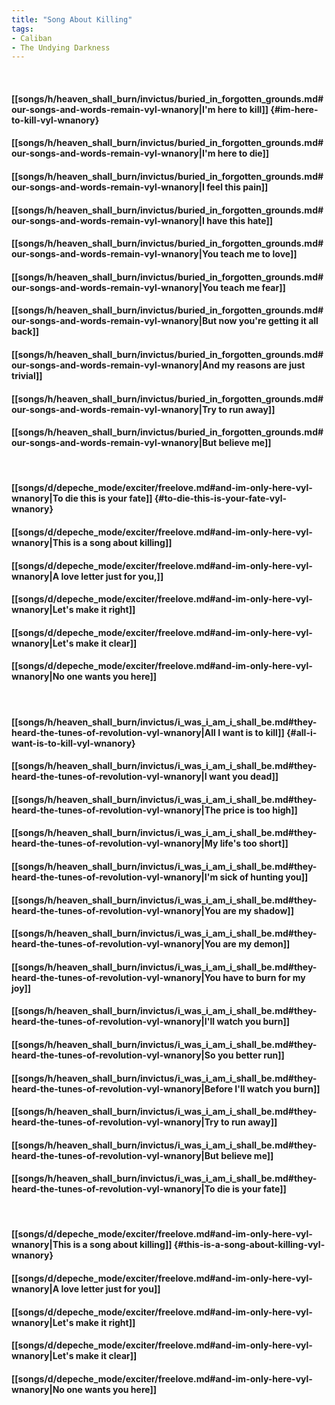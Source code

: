 ```yaml
---
title: "Song About Killing"
tags:
- Caliban
- The Undying Darkness
---
```

&nbsp;
#### [[songs/h/heaven_shall_burn/invictus/buried_in_forgotten_grounds.md#our-songs-and-words-remain-vyl-wnanory|I'm here to kill]] {#im-here-to-kill-vyl-wnanory}
#### [[songs/h/heaven_shall_burn/invictus/buried_in_forgotten_grounds.md#our-songs-and-words-remain-vyl-wnanory|I'm here to die]]
#### [[songs/h/heaven_shall_burn/invictus/buried_in_forgotten_grounds.md#our-songs-and-words-remain-vyl-wnanory|I feel this pain]]
#### [[songs/h/heaven_shall_burn/invictus/buried_in_forgotten_grounds.md#our-songs-and-words-remain-vyl-wnanory|I have this hate]]
#### [[songs/h/heaven_shall_burn/invictus/buried_in_forgotten_grounds.md#our-songs-and-words-remain-vyl-wnanory|You teach me to love]]
#### [[songs/h/heaven_shall_burn/invictus/buried_in_forgotten_grounds.md#our-songs-and-words-remain-vyl-wnanory|You teach me fear]]
#### [[songs/h/heaven_shall_burn/invictus/buried_in_forgotten_grounds.md#our-songs-and-words-remain-vyl-wnanory|But now you're getting it all back]]
#### [[songs/h/heaven_shall_burn/invictus/buried_in_forgotten_grounds.md#our-songs-and-words-remain-vyl-wnanory|And my reasons are just trivial]]
#### [[songs/h/heaven_shall_burn/invictus/buried_in_forgotten_grounds.md#our-songs-and-words-remain-vyl-wnanory|Try to run away]]
#### [[songs/h/heaven_shall_burn/invictus/buried_in_forgotten_grounds.md#our-songs-and-words-remain-vyl-wnanory|But believe me]]
&nbsp;
#### [[songs/d/depeche_mode/exciter/freelove.md#and-im-only-here-vyl-wnanory|To die this is your fate]] {#to-die-this-is-your-fate-vyl-wnanory}
#### [[songs/d/depeche_mode/exciter/freelove.md#and-im-only-here-vyl-wnanory|This is a song about killing]]
#### [[songs/d/depeche_mode/exciter/freelove.md#and-im-only-here-vyl-wnanory|A love letter just for you,]]
#### [[songs/d/depeche_mode/exciter/freelove.md#and-im-only-here-vyl-wnanory|Let's make it right]]
#### [[songs/d/depeche_mode/exciter/freelove.md#and-im-only-here-vyl-wnanory|Let's make it clear]]
#### [[songs/d/depeche_mode/exciter/freelove.md#and-im-only-here-vyl-wnanory|No one wants you here]]
&nbsp;
#### [[songs/h/heaven_shall_burn/invictus/i_was_i_am_i_shall_be.md#they-heard-the-tunes-of-revolution-vyl-wnanory|All I want is to kill]] {#all-i-want-is-to-kill-vyl-wnanory}
#### [[songs/h/heaven_shall_burn/invictus/i_was_i_am_i_shall_be.md#they-heard-the-tunes-of-revolution-vyl-wnanory|I want you dead]]
#### [[songs/h/heaven_shall_burn/invictus/i_was_i_am_i_shall_be.md#they-heard-the-tunes-of-revolution-vyl-wnanory|The price is too high]]
#### [[songs/h/heaven_shall_burn/invictus/i_was_i_am_i_shall_be.md#they-heard-the-tunes-of-revolution-vyl-wnanory|My life's too short]]
#### [[songs/h/heaven_shall_burn/invictus/i_was_i_am_i_shall_be.md#they-heard-the-tunes-of-revolution-vyl-wnanory|I'm sick of hunting you]]
#### [[songs/h/heaven_shall_burn/invictus/i_was_i_am_i_shall_be.md#they-heard-the-tunes-of-revolution-vyl-wnanory|You are my shadow]]
#### [[songs/h/heaven_shall_burn/invictus/i_was_i_am_i_shall_be.md#they-heard-the-tunes-of-revolution-vyl-wnanory|You are my demon]]
#### [[songs/h/heaven_shall_burn/invictus/i_was_i_am_i_shall_be.md#they-heard-the-tunes-of-revolution-vyl-wnanory|You have to burn for my joy]]
#### [[songs/h/heaven_shall_burn/invictus/i_was_i_am_i_shall_be.md#they-heard-the-tunes-of-revolution-vyl-wnanory|I'll watch you burn]]
#### [[songs/h/heaven_shall_burn/invictus/i_was_i_am_i_shall_be.md#they-heard-the-tunes-of-revolution-vyl-wnanory|So you better run]]
#### [[songs/h/heaven_shall_burn/invictus/i_was_i_am_i_shall_be.md#they-heard-the-tunes-of-revolution-vyl-wnanory|Before I'll watch you burn]]
#### [[songs/h/heaven_shall_burn/invictus/i_was_i_am_i_shall_be.md#they-heard-the-tunes-of-revolution-vyl-wnanory|Try to run away]]
#### [[songs/h/heaven_shall_burn/invictus/i_was_i_am_i_shall_be.md#they-heard-the-tunes-of-revolution-vyl-wnanory|But believe me]]
#### [[songs/h/heaven_shall_burn/invictus/i_was_i_am_i_shall_be.md#they-heard-the-tunes-of-revolution-vyl-wnanory|To die is your fate]]
&nbsp;
#### [[songs/d/depeche_mode/exciter/freelove.md#and-im-only-here-vyl-wnanory|This is a song about killing]] {#this-is-a-song-about-killing-vyl-wnanory}
#### [[songs/d/depeche_mode/exciter/freelove.md#and-im-only-here-vyl-wnanory|A love letter just for you]]
#### [[songs/d/depeche_mode/exciter/freelove.md#and-im-only-here-vyl-wnanory|Let's make it right]]
#### [[songs/d/depeche_mode/exciter/freelove.md#and-im-only-here-vyl-wnanory|Let's make it clear]]
#### [[songs/d/depeche_mode/exciter/freelove.md#and-im-only-here-vyl-wnanory|No one wants you here]]
